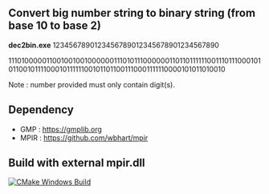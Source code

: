 ## Convert big number string to binary string (from base 10 to base 2)

**dec2bin.exe** 1234567890123456789012345678901234567890

1110100000110010010010000001110101110000001101101111110011101110001010110010111100010111111001011011001110001111110000101011010010

Note : number provided must only contain digit(s).

## Dependency

- GMP : https://gmplib.org
- MPIR : https://github.com/wbhart/mpir

## Build with external mpir.dll

[![CMake Windows Build](https://github.com/JL2014/dec2bin/actions/workflows/cmake.yml/badge.svg?branch=main)](https://github.com/JL2014/dec2bin/actions/workflows/cmake.yml)
